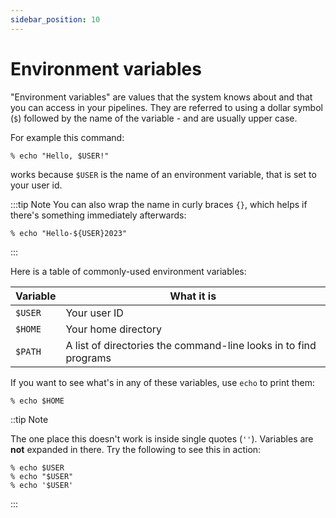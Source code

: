 ```yaml
---
sidebar_position: 10
---
```


# Environment variables

"Environment variables" are values that the system knows about and that you can access in your pipelines.
They are referred to using a dollar symbol (`$`) followed by the name of the variable - and are usually upper case.

For example this command:
```
% echo "Hello, $USER!"
```

works because `$USER` is the name of an environment variable, that is set to your user id.

:::tip Note
You can also wrap the name in curly braces `{}`, which helps if there's something immediately afterwards:
```
% echo "Hello-${USER}2023"
```
:::

Here is a table of commonly-used environment variables:

| Variable | What it is |
|---|---|
| `$USER` | Your user ID |
| `$HOME` | Your home directory |
| `$PATH` | A list of directories the command-line looks in to find programs |

If you want to see what's in any of these variables, use `echo` to print them:

```
% echo $HOME
```

::tip Note

The one place this doesn't work is inside single quotes (`''`).  Variables are **not** expanded in there.
Try the following to see this in action:
```
% echo $USER
% echo "$USER"
% echo '$USER'
```
:::
